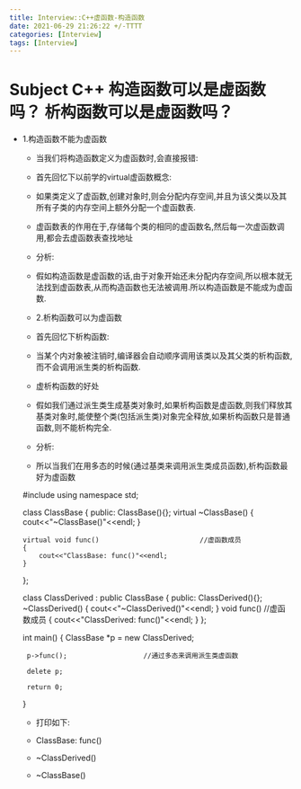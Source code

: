 ```yaml
---
title: Interview::C++虚函数-构造函数
date: 2021-06-29 21:26:22 +/-TTTT
categories: [Interview]
tags: [Interview]
---
```


# Subject  C++ 构造函数可以是虚函数吗？ 析构函数可以是虚函数吗？
- 1.构造函数不能为虚函数

	- 当我们将构造函数定义为虚函数时,会直接报错:


	- 首先回忆下以前学的virtual虚函数概念:

	- 如果类定义了虚函数,创建对象时,则会分配内存空间,并且为该父类以及其所有子类的内存空间上额外分配一个虚函数表.
	- 虚函数表的作用在于,存储每个类的相同的虚函数名,然后每一次虚函数调用,都会去虚函数表查找地址
	- 分析:

	- 	假如构造函数是虚函数的话,由于对象开始还未分配内存空间,所以根本就无法找到虚函数表,从而构造函数也无法被调用.所以构造函数是不能成为虚函数.

 

	- 2.析构函数可以为虚函数

	- 首先回忆下析构函数:

	- 当某个内对象被注销时,编译器会自动顺序调用该类以及其父类的析构函数,而不会调用派生类的析构函数.

	- 虚析构函数的好处

	- 假如我们通过派生类生成基类对象时,如果析构函数是虚函数,则我们释放其基类对象时,能使整个类(包括派生类)对象完全释放,如果析构函数只是普通函数,则不能析构完全.

 

	- 分析:

	- 所以当我们在用多态的时候(通过基类来调用派生类成员函数),析构函数最好为虚函数


	#include <iostream>
	using namespace std;
	
	class ClassBase
	{
	public:
	  ClassBase(){};
	  virtual ~ClassBase()
	  {
	     cout<<"~ClassBase()"<<endl;
	  }
	
	  virtual void func()                         //虚函数成员
	  {
	      cout<<"ClassBase: func()"<<endl;
	  }
	};
	
	class ClassDerived : public ClassBase
	{
	public:
	  ClassDerived(){};
	  ~ClassDerived()
	  {
	      cout<<"~ClassDerived()"<<endl;
	  }
	  void func()                    //虚函数成员
	  {
	      cout<<"ClassDerived: func()"<<endl;
	  }
	};
	
	 int main()
	{
	   ClassBase *p = new  ClassDerived;
	
	   p->func();                   //通过多态来调用派生类虚函数
	
	   delete p;
	
	   return 0;
	}


	- 打印如下:

	- ClassBase: func()

	- ~ClassDerived()

	- ~ClassBase()
